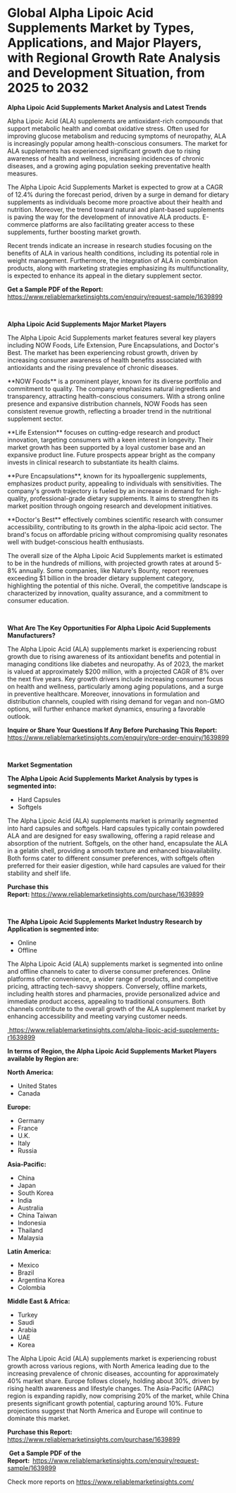 <p><h1>Global Alpha Lipoic Acid Supplements Market by Types, Applications, and Major Players, with Regional Growth Rate Analysis and Development Situation, from 2025 to 2032</h1></p><p><strong>Alpha Lipoic Acid Supplements Market Analysis and Latest Trends</strong></p>
<p><p>Alpha Lipoic Acid (ALA) supplements are antioxidant-rich compounds that support metabolic health and combat oxidative stress. Often used for improving glucose metabolism and reducing symptoms of neuropathy, ALA is increasingly popular among health-conscious consumers. The market for ALA supplements has experienced significant growth due to rising awareness of health and wellness, increasing incidences of chronic diseases, and a growing aging population seeking preventative health measures.</p><p>The Alpha Lipoic Acid Supplements Market is expected to grow at a CAGR of 12.4% during the forecast period, driven by a surge in demand for dietary supplements as individuals become more proactive about their health and nutrition. Moreover, the trend toward natural and plant-based supplements is paving the way for the development of innovative ALA products. E-commerce platforms are also facilitating greater access to these supplements, further boosting market growth.</p><p>Recent trends indicate an increase in research studies focusing on the benefits of ALA in various health conditions, including its potential role in weight management. Furthermore, the integration of ALA in combination products, along with marketing strategies emphasizing its multifunctionality, is expected to enhance its appeal in the dietary supplement sector.</p></p>
<p><strong>Get a Sample PDF of the Report:&nbsp;</strong> <a href="https://www.reliablemarketinsights.com/enquiry/request-sample/1639899?utm_campaign=2214&utm_medium=2&utm_source=Github&utm_content=ia&utm_term=04042025&utm_id=alpha-lipoic-acid-supplements">https://www.reliablemarketinsights.com/enquiry/request-sample/1639899</a></p>
<p>&nbsp;</p>
<p><strong>Alpha Lipoic Acid Supplements Major Market Players</strong></p>
<p><p>The Alpha Lipoic Acid Supplements market features several key players including NOW Foods, Life Extension, Pure Encapsulations, and Doctor's Best. The market has been experiencing robust growth, driven by increasing consumer awareness of health benefits associated with antioxidants and the rising prevalence of chronic diseases.</p><p>**NOW Foods** is a prominent player, known for its diverse portfolio and commitment to quality. The company emphasizes natural ingredients and transparency, attracting health-conscious consumers. With a strong online presence and expansive distribution channels, NOW Foods has seen consistent revenue growth, reflecting a broader trend in the nutritional supplement sector.</p><p>**Life Extension** focuses on cutting-edge research and product innovation, targeting consumers with a keen interest in longevity. Their market growth has been supported by a loyal customer base and an expansive product line. Future prospects appear bright as the company invests in clinical research to substantiate its health claims.</p><p>**Pure Encapsulations**, known for its hypoallergenic supplements, emphasizes product purity, appealing to individuals with sensitivities. The company's growth trajectory is fueled by an increase in demand for high-quality, professional-grade dietary supplements. It aims to strengthen its market position through ongoing research and development initiatives.</p><p>**Doctor's Best** effectively combines scientific research with consumer accessibility, contributing to its growth in the alpha-lipoic acid sector. The brand's focus on affordable pricing without compromising quality resonates well with budget-conscious health enthusiasts.</p><p>The overall size of the Alpha Lipoic Acid Supplements market is estimated to be in the hundreds of millions, with projected growth rates at around 5-8% annually. Some companies, like Nature's Bounty, report revenues exceeding $1 billion in the broader dietary supplement category, highlighting the potential of this niche. Overall, the competitive landscape is characterized by innovation, quality assurance, and a commitment to consumer education.</p></p>
<p>&nbsp;</p>
<p><strong>What Are The Key Opportunities For Alpha Lipoic Acid Supplements Manufacturers?</strong></p>
<p><p>The Alpha Lipoic Acid (ALA) supplements market is experiencing robust growth due to rising awareness of its antioxidant benefits and potential in managing conditions like diabetes and neuropathy. As of 2023, the market is valued at approximately $200 million, with a projected CAGR of 8% over the next five years. Key growth drivers include increasing consumer focus on health and wellness, particularly among aging populations, and a surge in preventive healthcare. Moreover, innovations in formulation and distribution channels, coupled with rising demand for vegan and non-GMO options, will further enhance market dynamics, ensuring a favorable outlook.</p></p>
<p><strong>Inquire or Share Your Questions If Any Before Purchasing This Report:</strong> <a href="https://www.reliablemarketinsights.com/enquiry/pre-order-enquiry/1639899?utm_campaign=2214&utm_medium=2&utm_source=Github&utm_content=ia&utm_term=04042025&utm_id=alpha-lipoic-acid-supplements">https://www.reliablemarketinsights.com/enquiry/pre-order-enquiry/1639899</a></p>
<p>&nbsp;</p>
<p><strong>Market Segmentation</strong></p>
<p><strong>The Alpha Lipoic Acid Supplements Market Analysis by types is segmented into:</strong></p>
<p><ul><li>Hard Capsules</li><li>Softgels</li></ul></p>
<p><p>The Alpha Lipoic Acid (ALA) supplements market is primarily segmented into hard capsules and softgels. Hard capsules typically contain powdered ALA and are designed for easy swallowing, offering a rapid release and absorption of the nutrient. Softgels, on the other hand, encapsulate the ALA in a gelatin shell, providing a smooth texture and enhanced bioavailability. Both forms cater to different consumer preferences, with softgels often preferred for their easier digestion, while hard capsules are valued for their stability and shelf life.</p></p>
<p><strong>Purchase this Report:&nbsp;</strong><a href="https://www.reliablemarketinsights.com/purchase/1639899?utm_campaign=2214&utm_medium=2&utm_source=Github&utm_content=ia&utm_term=04042025&utm_id=alpha-lipoic-acid-supplements">https://www.reliablemarketinsights.com/purchase/1639899</a></p>
<p>&nbsp;</p>
<p><strong>The Alpha Lipoic Acid Supplements Market Industry Research by Application is segmented into:</strong></p>
<p><ul><li>Online</li><li>Offline</li></ul></p>
<p><p>The Alpha Lipoic Acid (ALA) supplements market is segmented into online and offline channels to cater to diverse consumer preferences. Online platforms offer convenience, a wider range of products, and competitive pricing, attracting tech-savvy shoppers. Conversely, offline markets, including health stores and pharmacies, provide personalized advice and immediate product access, appealing to traditional consumers. Both channels contribute to the overall growth of the ALA supplement market by enhancing accessibility and meeting varying customer needs.</p></p>
<p><a href="https://www.reliablemarketinsights.com/alpha-lipoic-acid-supplements-r1639899?utm_campaign=2214&utm_medium=2&utm_source=Github&utm_content=ia&utm_term=04042025&utm_id=alpha-lipoic-acid-supplements">&nbsp;https://www.reliablemarketinsights.com/alpha-lipoic-acid-supplements-r1639899</a></p>
<p><strong>In terms of Region, the Alpha Lipoic Acid Supplements Market Players available by Region are:</strong></p>
<p>
    <p> <strong> North America: </strong>
        <ul>
            <li>United States</li>
            <li>Canada</li>
        </ul>
        </p> 
    <p> <strong> Europe: </strong>
        <ul>
            <li>Germany</li>
            <li>France</li>
            <li>U.K.</li>
            <li>Italy</li>
            <li>Russia</li>
        </ul>
        </p> 
    <p> <strong> Asia-Pacific: </strong>
        <ul>
            <li>China</li>
            <li>Japan</li>
            <li>South Korea</li>
            <li>India</li>
            <li>Australia</li>
            <li>China Taiwan</li>
            <li>Indonesia</li>
            <li>Thailand</li>
            <li>Malaysia</li>
        </ul>
        </p> 
    <p> <strong> Latin America: </strong>
        <ul>
            <li>Mexico</li>
            <li>Brazil</li>
            <li>Argentina Korea</li>
            <li>Colombia</li>
        </ul>
        </p> 
    <p> <strong> Middle East & Africa: </strong>
        <ul>
            <li>Turkey</li>
            <li>Saudi</li>
            <li>Arabia</li>
            <li>UAE</li>
            <li>Korea</li>
        </ul>
    </p>
    </p>
<p><p>The Alpha Lipoic Acid (ALA) supplements market is experiencing robust growth across various regions, with North America leading due to the increasing prevalence of chronic diseases, accounting for approximately 40% market share. Europe follows closely, holding about 30%, driven by rising health awareness and lifestyle changes. The Asia-Pacific (APAC) region is expanding rapidly, now comprising 20% of the market, while China presents significant growth potential, capturing around 10%. Future projections suggest that North America and Europe will continue to dominate this market.</p></p>
<p><strong>Purchase this Report: </strong><a href="https://www.reliablemarketinsights.com/purchase/1639899?utm_campaign=2214&utm_medium=2&utm_source=Github&utm_content=ia&utm_term=04042025&utm_id=alpha-lipoic-acid-supplements">https://www.reliablemarketinsights.com/purchase/1639899</a></p>
<p>&nbsp;<strong>Get a Sample PDF of the Report:&nbsp;&nbsp;</strong><a href="https://www.reliablemarketinsights.com/enquiry/request-sample/1639899?utm_campaign=2214&utm_medium=2&utm_source=Github&utm_content=ia&utm_term=04042025&utm_id=alpha-lipoic-acid-supplements">https://www.reliablemarketinsights.com/enquiry/request-sample/1639899</a></p>
<p><strong></strong></p>
<p>Check more reports on <a href="https://www.reliablemarketinsights.com/?utm_campaign=2214&utm_medium=2&utm_source=Github&utm_content=ia&utm_term=04042025&utm_id=alpha-lipoic-acid-supplements">https://www.reliablemarketinsights.com/</a></p>